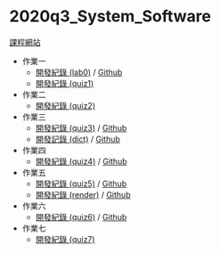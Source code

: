 # 2020q3_System_Software

[課程網站](http://wiki.csie.ncku.edu.tw/sysprog/schedule)

- 作業一
    - [開發紀錄 (lab0)](https://hackmd.io/@Holy/2020q3_Homework1_lab0) / [Github](https://github.com/Holychung/lab0-c)
    - [開發紀錄 (quiz1)](https://hackmd.io/@Holy/2020q3_Homework1_quiz1)
- 作業二
    - [開發紀錄 (quiz2)](https://hackmd.io/@Holy/2020q3_Homework2_quiz2) 
- 作業三
    * [開發紀錄 (quiz3)](https://hackmd.io/@Holy/2020q3_Homework3_quiz3) / [Github](https://github.com/Holychung/2020q3_System_Software/tree/main/quiz3) 
    * [開發記錄 (dict)](https://hackmd.io/@Holy/2020q3_Homework3_dict) / [Github](https://github.com/Holychung/dict)
- 作業四
    - [開發紀錄 (quiz4)](https://hackmd.io/@Holy/2020q3_Homework4_quiz4) / [Github](https://github.com/Holychung/2020q3_System_Software/tree/main/quiz4)
- 作業五
    * [開發紀錄 (quiz5)](https://hackmd.io/@Holy/2020q3_Homework5_quiz5) / [Github](https://github.com/Holychung/2020q3_System_Software/tree/main/quiz5)
    * [開發紀錄 (render)](https://hackmd.io/@Holy/2020q3_Homework5_render) / [Github](https://github.com/Holychung/raycaster)
- 作業六
    * [開發紀錄 (quiz6)](https://hackmd.io/@Holy/2020q3_Homework6_quiz6) / [Github](https://github.com/Holychung/2020q3_System_Software/tree/main/quiz6)
- 作業七
    * [開發紀錄 (quiz7)](https://hackmd.io/@Holy/2020q3_Homework7_quiz7)
